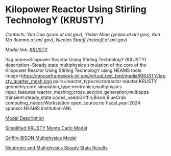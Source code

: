 # Kilopower Reactor Using Stirling TechnologY (KRUSTY)

*Contacts: Yan Cao (ycao.at.anl.gov), Yinbin Miao (ymiao.at.anl.gov), Kun Mo (kunmo.at.anl.gov), Nicolas Stauff (nstauff.at.anl.gov)*

*Model link: [KRUSTY](https://github.com/idaholab/virtual_test_bed/tree/devel/microreactors/KRUSTY)*

!tag name=Kilopower Reactor Using Stirling TechnologY (KRUSTY)
     description=Steady state multiphysics simulation of the core of the Kilopower Reactor Using Stirling TechnologY using NEAMS tools
     image=https://mooseframework.inl.gov/virtual_test_bed/media/KRUSTY/krusty_quarter_mesh.png
     pairs=reactor_type:microreactor
                       reactor:KRUSTY
                       geometry:core
                       simulation_type:neutronics;multiphysics
                       input_features:reactor_meshing;cross_section_generation;multiapps
                       transient:steady_state
                       codes_used:Griffin;Bison;BlueCrab
                       computing_needs:Workstation
                       open_source:no
                       fiscal_year:2024
                       sponsor:NEAMS
                       institution:ANL

[Model Description](KRUSTY/Model_Description.md)

[Simplified KRUSTY Monte Carlo Model](KRUSTY/Simplified_KRUSTY_Monte_Carlo_Model.md)

[Griffin-BISON Multiphysics Model](KRUSTY/Griffin-BISON_Multiphysics_Model.md)

[Neutronic and Multiphysics Steady State Results](KRUSTY/Neutronic_Multiphysics_Steady_State_Results.md)

